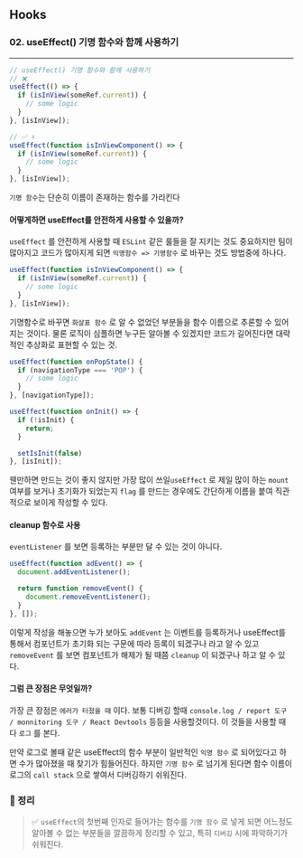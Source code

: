 ## Hooks

### 02. useEffect() 기명 함수와 함께 사용하기

---

```jsx
// useEffect() 기명 함수와 함께 사용하기
// ❌
useEffect(() => {
  if (isInView(someRef.current)) {
    // some logic
  }
}, [isInView]);

// ✅ ⬇️
useEffect(function isInViewComponent() => {
  if (isInView(someRef.current)) {
    // some logic
  }
}, [isInView]);
```

`기명 함수`는 단순히 이름이 존재하는 함수를 가리킨다

#### 어떻게하면 useEffect를 안전하게 사용할 수 있을까?

`useEffect` 를 안전하게 사용할 때 `ESLint` 같은 룰들을 잘 지키는 것도 중요하지만 팀이 많아지고 코드가 많아지게 되면 `익명함수 => 기명함수` 로 바꾸는 것도 방법중에 하나다.

```jsx
useEffect(function isInViewComponent() => {
  if (isInView(someRef.current)) {
    // some logic
  }
}, [isInView]);
```

기명함수로 바꾸면 `화살표 함수` 로 알 수 없었던 부분들을 함수 이름으로 추론할 수 있어지는 것이다. 물론 로직이 심플하면 누구든 알아볼 수 있겠지만 코드가 길어진다면 대략적인 추상화로 표현할 수 있는 것.

```jsx
useEffect(function onPopState() {
  if (navigationType === 'POP') {
    // some logic
  }
}, [navigationType]);

useEffect(function onInit() => {
  if (!isInit) {
    return;
  }

  setIsInit(false)
}, [isInit]);
```

웬만하면 만드는 것이 좋지 않지만 가장 많이 쓰일`useEffect` 로 제일 많이 하는 `mount` 여부를 보거나 초기화가 되었는지 `flag` 를 만드는 경우에도 간단하게 이름을 붙여 직관적으로 보이게 작성할 수 있다.

#### cleanup 함수로 사용

`eventListener` 를 보면 등록하는 부분만 달 수 있는 것이 아니다.

```jsx
useEffect(function adEvent() => {
  document.addEventListener();

  return function removeEvent() {
    document.removeEventListener();
  }
}, []);
```

이렇게 작성을 해놓으면 누가 보아도 `addEvent` 는 이벤트를 등록하거나 useEffect를 통해서 컴포넌트가 초기화 되는 구문에 따라 등록이 되겠구나 라고 알 수 있고 `removeEvent` 를 보면 컴포넌트가 해제가 될 때쯤 `cleanup` 이 되겠구나 하고 알 수 있다.

#### 그럼 큰 장점은 무엇일까?

가장 큰 장점은 `에러가 터졌을 때` 이다. 보통 디버깅 할때 `console.log / report 도구 / monnitoring 도구 / React Devtools` 등등을 사용할것이다. 이 것들을 사용할 때 다 `로그` 를 본다.

만약 로그로 볼때 같은 useEffect의 함수 부분이 일반적인 `익명 함수` 로 되어있다고 하면 수가 많아졌을 때 찾기가 힘들어진다. 하지만 `기명 함수` 로 넘기게 된다면 함수 이름이 로그의 `call stack` 으로 쌓여서 디버깅하기 쉬워진다.

### 📌 정리

> ✅ `useEffect`의 첫번째 인자로 들어가는 함수를 `기명 함수` 로 넣게 되면 어느정도 알아볼 수 없는 부분들을 깔끔하게 정리할 수 있고, 특히 `디버깅` 시에 파악하기가 쉬워진다.
